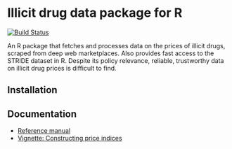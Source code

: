 Illicit drug data package for R
===============
[![Build Status](https://travis-ci.org/njanetos/drugs.svg?branch=master)](https://travis-ci.org/njanetos/drugs) 

An R package that fetches and processes data on the prices of illicit drugs, scraped from deep web marketplaces. Also provides fast access to the STRIDE dataset in R. Despite its policy relevance, reliable, trustworthy data on illicit drug prices is difficult to find. 

Installation
------------


Documentation
------------

* [Reference manual](http://njanetos.github.io/drugs/drugs.pdf)
* [Vignette: Constructing price indices](http://njanetos.github.io/drugs/drugs.pdf)
